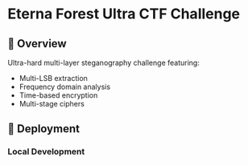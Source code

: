 # Eterna Forest Ultra CTF Challenge

## 🎯 Overview

Ultra-hard multi-layer steganography challenge featuring:

- Multi-LSB extraction
- Frequency domain analysis
- Time-based encryption
- Multi-stage ciphers

## 🚀 Deployment

### Local Development
